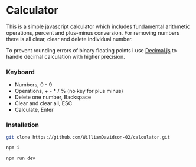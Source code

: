 # Calculator

This is a simple javascript calculator which includes fundamental arithmetic operations, percent and plus-minus conversion. For removing numbers there is all clear, clear and delete individual number.

To prevent rounding errors of binary floating points i use [Decimal.js](https://mikemcl.github.io/decimal.js/) to handle decimal calculation with higher precision.

### Keyboard

- Numbers, 0 - 9
- Operations, + - \* / % (no key for plus minus)
- Delete one number, Backspace
- Clear and clear all, ESC
- Calculate, Enter

### Installation

```bash
git clone https://github.com/WilliamDavidson-02/calculator.git
```

```bash
npm i
```

```bash
npm run dev
```
